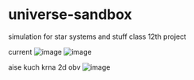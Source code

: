 # universe-sandbox

simulation for star systems and stuff
class 12th project

current
![image](https://user-images.githubusercontent.com/110682161/209441385-e3856669-1b66-4815-b595-6cfdb00d43bd.png)
![image](https://user-images.githubusercontent.com/110682161/209441396-eaff1bf9-c091-4b49-8cdb-68e40b75cce9.png)


aise kuch krna 2d obv
![image](https://user-images.githubusercontent.com/110682161/207919173-f9f6e611-be7d-4357-8afd-9ddf7f7a3124.png)

